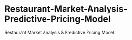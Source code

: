 # Restaurant-Market-Analysis-Predictive-Pricing-Model
Restaurant Market Analysis &amp; Predictive Pricing Model
